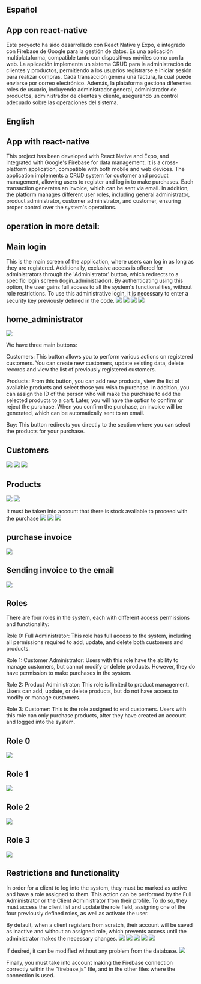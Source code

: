 ## Español
## App con react-native
Este proyecto ha sido desarrollado con React Native y Expo, e integrado con Firebase de Google para la gestión de datos. 
Es una aplicación multiplataforma, compatible tanto con dispositivos móviles como con la web. La aplicación implementa un sistema CRUD para la administración de clientes y productos, 
permitiendo a los usuarios registrarse e iniciar sesión para realizar compras. Cada transacción genera una factura, la cual puede enviarse por correo electrónico. 
Además, la plataforma gestiona diferentes roles de usuario, incluyendo administrador general, administrador de productos, administrador de clientes y cliente, 
asegurando un control adecuado sobre las operaciones del sistema.

## English
## App with react-native
This project has been developed with React Native and Expo, and integrated with Google's Firebase for data management.
It is a cross-platform application, compatible with both mobile and web devices. The application implements a CRUD system for customer and product management,
allowing users to register and log in to make purchases. Each transaction generates an invoice, which can be sent via email.
In addition, the platform manages different user roles, including general administrator, product administrator, customer administrator, and customer,
ensuring proper control over the system's operations.

## operation in more detail:

## Main login
This is the main screen of the application, where users can log in as long as they are registered. Additionally, exclusive access is offered for administrators through the 'Administrator' 
button, which redirects to a specific login screen (login_administrador). By authenticating using this option, the user gains full access to all the system's functionalities, without role 
restrictions. To use this administrative login, it is necessary to enter a security key previously defined in the code.
![](assets/login1.PNG)
![](assets/login2.PNG)
![](assets/login3.PNG)
![](assets/login4.PNG)

## home_administrator
![](assets/home1.PNG)

We have three main buttons:

Customers: This button allows you to perform various actions on registered customers. You can create new customers, update existing data, delete records and view the list of previously 
registered customers.

Products: From this button, you can add new products, view the list of available products and select those you wish to purchase. In addition, you can assign the ID of the person who 
will make the purchase to add the selected products to a cart. Later, you will have the option to confirm or reject the purchase. When you confirm the purchase, 
an invoice will be generated, which can be automatically sent to an email.

Buy: This button redirects you directly to the section where you can select the products for your purchase.

## Customers
![](assets/crearc1.PNG)
![](assets/listac1.PNG)
![](assets/editarc.PNG)

## Products

![](assets/listap1.PNG)
![](assets/listap2.PNG)

It must be taken into account that there is stock available to proceed with the purchase
![](assets/c2.PNG)
![](assets/compra1.PNG)
![](assets/compra2.PNG)

## purchase invoice
![](assets/compra3.PNG)

## Sending invoice to the email
![](assets/factura4.PNG)

## Roles

There are four roles in the system, each with different access permissions and functionality:

Role 0: Full Administrator: This role has full access to the system, including all permissions required to add, update, and delete both customers and products.

Role 1: Customer Administrator: Users with this role have the ability to manage customers, but cannot modify or delete products. 
However, they do have permission to make purchases in the system.

Role 2: Product Administrator: This role is limited to product management. Users can add, update, or delete products, 
but do not have access to modify or manage customers.

Role 3: Customer: This is the role assigned to end customers. Users with this role can only purchase products, 
after they have created an account and logged into the system.

## Role 0
![](assets/home1.PNG)

## Role 1
![](assets/rol5.PNG)

## Role 2
![](assets/rol3.PNG)

## Role 3
![](assets/rolc.PNG)

## Restrictions and functionality
In order for a client to log into the system, they must be marked as active and have a role assigned to them. This action can be performed by the Full Administrator or 
the Client Administrator from their profile. To do so, they must access the client list and update the role field, assigning one of the four previously defined roles, 
as well as activate the user.

By default, when a client registers from scratch, their account will be saved as inactive and without an assigned role, which prevents access until the administrator makes 
the necessary changes.
![](assets/usu1.PNG)
![](assets/rol1.PNG)
![](assets/registro.PNG)
![](assets/rol2.PNG)
![](assets/rol.PNG)

If desired, it can be modified without any problem from the database.
![](assets/rol4.PNG)

Finally, you must take into account making the Firebase connection correctly within the "firebase.js" file, 
and in the other files where the connection is used.


